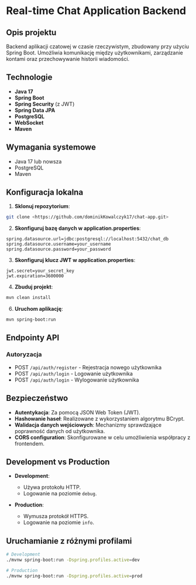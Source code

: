 # Real-time Chat Application Backend

## Opis projektu
Backend aplikacji czatowej w czasie rzeczywistym, zbudowany przy użyciu Spring Boot. Umożliwia komunikację między użytkownikami, zarządzanie kontami oraz przechowywanie historii wiadomości.

## Technologie
- **Java 17**
- **Spring Boot**
- **Spring Security** (z JWT)
- **Spring Data JPA**
- **PostgreSQL**
- **WebSocket**
- **Maven**

## Wymagania systemowe
- Java 17 lub nowsza
- PostgreSQL
- Maven

## Konfiguracja lokalna

1. **Sklonuj repozytorium**:

  ```bash
  git clone <https://github.com/dominikKowalczyk17/chat-app.git>
  ```
2. **Skonfiguruj bazę danych w application.properties**:

  ```properties
  spring.datasource.url=jdbc:postgresql://localhost:5432/chat_db
  spring.datasource.username=your_username
  spring.datasource.password=your_password
  ```
3. **Skonfiguruj klucz JWT w application.properties**:

  ```properties
  jwt.secret=your_secret_key
  jwt.expiration=3600000
  ```
4. **Zbuduj projekt**:

  ```bash
  mvn clean install
  ```

6. **Uruchom aplikację**:

  ```bash
  mvn spring-boot:run
  ```
## Endpointy API
### Autoryzacja
* POST `/api/auth/register` - Rejestracja nowego użytkownika
* POST `/api/auth/login` - Logowanie użytkownika
* POST `/api/auth/login` - Wylogowanie użytkownika

## Bezpieczeństwo

- **Autentykacja**: Za pomocą JSON Web Token (JWT).
- **Hashowanie haseł**: Realizowane z wykorzystaniem algorytmu BCrypt.
- **Walidacja danych wejściowych**: Mechanizmy sprawdzające poprawność danych od użytkownika.
- **CORS configuration**: Skonfigurowane w celu umożliwienia współpracy z frontendem.

## Development vs Production

- **Development**:
  - Używa protokołu HTTP.
  - Logowanie na poziomie `debug`.
  
- **Production**:
  - Wymusza protokół HTTPS.
  - Logowanie na poziomie `info`.

## Uruchamianie z różnymi profilami

```bash
# Development
./mvnw spring-boot:run -Dspring.profiles.active=dev

# Production
./mvnw spring-boot:run -Dspring.profiles.active=prod   
